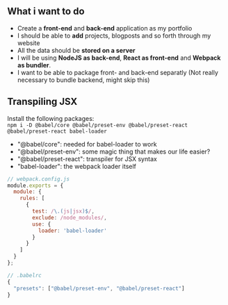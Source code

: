 ## What i want to do

- Create a **front-end** and **back-end** application as my portfolio
- I should be able to **add** projects, blogposts and so forth through my website
- All the data should be **stored on a server**
- I will be using **NodeJS as back-end**, **React as front-end** and **Webpack as bundler**.
- I want to be able to package front- and back-end separatly (Not really necessary to bundle backend, might skip this)

## Transpiling JSX

Install the following packages:  
`npm i -D @babel/core @babel/preset-env @babel/preset-react @babel/preset-react babel-loader`

- "@babel/core": needed for babel-loader to work
- "@babel/preset-env": some magic thing that makes our life easier?
- "@babel/preset-react": transpiler for JSX syntax
- "babel-loader": the webpack loader itself

```javascript
// webpack.config.js
module.exports = {
  module: {
    rules: [
      {
        test: /\.(js|jsx)$/,
        exclude: /node_modules/,
        use: {
          loader: 'babel-loader'
        }
      }
    ]
  }
};
```

```javascript
// .babelrc
{
  "presets": ["@babel/preset-env", "@babel/preset-react"]
}
```
